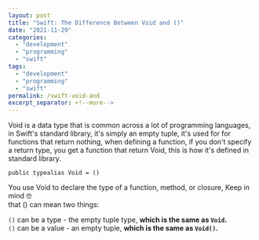 ```yaml
---
layout: post
title: "Swift: The Difference Between Void and ()"
date: "2021-11-29"
categories: 
  - "development"
  - "programming"
  - "swift"
tags: 
  - "development"
  - "programming"
  - "swift"
permalink: /swift-void-and
excerpt_separator: <!--more-->
---
```


Void is a data type that is common across a lot of programming languages, in Swift's standard library, it's simply an empty tuple, it's used for for functions that return nothing, when defining a function, if you don't specify a return type, you get a function that return Void, this is how it's defined in standard library.
<!--more-->

```
public typealias Void = ()
```

You use Void to declare the type of a function, method, or closure, Keep in mind 🤓  
that () can mean two things:  
  
`()` can be a type - the empty tuple type, **which is the same as `Void`.**  
`()` can be a value - an empty tuple, **which is the same as `Void()`.**
